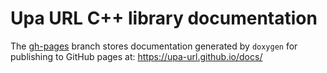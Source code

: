 # Upa URL C++ library documentation

The [gh-pages](https://github.com/upa-url/docs/tree/gh-pages) branch stores documentation generated
by `doxygen` for publishing to GitHub pages at: https://upa-url.github.io/docs/
